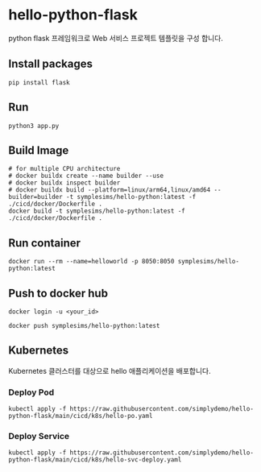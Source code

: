 # hello-python-flask
python flask 프레임워크로 Web 서비스 프로젝트 템플릿을 구성 합니다.

## Install packages

```
pip install flask
```

## Run
```
python3 app.py
```

## Build Image
```
# for multiple CPU architecture
# docker buildx create --name builder --use
# docker buildx inspect builder
# docker buildx build --platform=linux/arm64,linux/amd64 --builder=builder -t symplesims/hello-python:latest -f ./cicd/docker/Dockerfile .
docker build -t symplesims/hello-python:latest -f ./cicd/docker/Dockerfile .
```

## Run container
```
docker run --rm --name=helloworld -p 8050:8050 symplesims/hello-python:latest
```

## Push to docker hub
```
docker login -u <your_id>

docker push symplesims/hello-python:latest
```

## Kubernetes
Kubernetes 클러스터를 대상으로 hello 애플리케이션을 배포합니다.

### Deploy Pod

```
kubectl apply -f https://raw.githubusercontent.com/simplydemo/hello-python-flask/main/cicd/k8s/hello-po.yaml
```

### Deploy Service

```
kubectl apply -f https://raw.githubusercontent.com/simplydemo/hello-python-flask/main/cicd/k8s/hello-svc-deploy.yaml
```